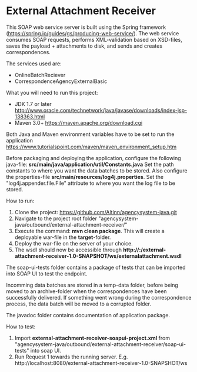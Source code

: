 # External Attachment Receiver
This SOAP web service server is built using the Spring framework (https://spring.io/guides/gs/producing-web-service/).
The web service consumes SOAP requests, performs XML-validation based on XSD-files, saves the payload + attachments to disk, and sends and creates correspondences.

The services used are:
- OnlineBatchReciever
- CorrespondenceAgencyExternalBasic

What you will need to run this project:

- JDK 1.7 or later http://www.oracle.com/technetwork/java/javase/downloads/index-jsp-138363.html
- Maven 3.0+ https://maven.apache.org/download.cgi

Both Java and Maven environment variables have to be set to run the application https://www.tutorialspoint.com/maven/maven_environment_setup.htm

Before packaging and deploying the application, configure the following java-file: **src/main/java/application/util/Constants.java**
Set the path constants to where you want the data batches to be stored.
Also configure the properties-file **src/main/resources/log4j.properties**. Set the "log4j.appender.file.File" attribute to where you want the log file to be stored.

How to run:

1. Clone the project: https://github.com/Altinn/agencysystem-java.git
1. Navigate to the project root folder "agencysystem-java/outbound/external-attachment-receiver/"
2. Execute the command: **mvn clean package**. This will create a deployable war-file in the **target**-folder.
3. Deploy the war-file on the server of your choice.
4. The wsdl should now be accessible through **http://<ip-address>:<port>/external-attachment-receiver-1.0-SNAPSHOT/ws/externalattachment.wsdl**

The soap-ui-tests folder contains a package of tests that can be imported into SOAP UI to test the endpoint.

Incomming data batches are stored in a temp-data folder, before being moved to an archive-folder when the correspondences have been successfully delivered. If something went wrong during the correspondence process, the data batch will be moved to a corrupted folder.


The javadoc folder contains documentation of application package.

How to test:

1. Import **external-attachment-receiver-soapui-project.xml** from "agencysystem-java/outbound/external-attachment-receiver/soap-ui-tests" into soap UI.
2. Run Request 1 towards the running server. E.g. http://localhost:8080/external-attachment-receiver-1.0-SNAPSHOT/ws
